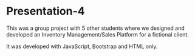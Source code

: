 # Presentation-4
This was a group project with 5 other students where we designed and developed an Inventory Management/Sales Platform for a fictional client.

It was developed with JavaScript, Bootstrap and HTML only.
